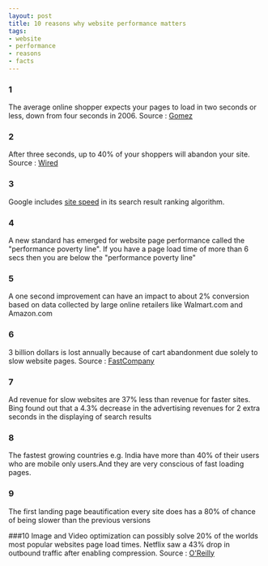```yaml
--- 
layout: post
title: 10 reasons why website performance matters
tags: 
- website
- performance
- reasons
- facts
---
```


### 1
The average online shopper expects your pages to load in two seconds or less, down from four seconds in 2006.
Source : [Gomez](http://www.gomez.com)

### 2
After three seconds, up to 40% of your shoppers will abandon your site.
Source : [Wired](http://insights.wired.com/profiles/blogs/47-of-consumers-expect-a-web-page-to-load-in-2-seconds-or-less)

### 3
Google includes [site speed](https://googlewebmastercentral.blogspot.com/2010/04/using-site-speed-in-web-search-ranking.html) in its search result ranking algorithm.

### 4
A new standard has emerged for website page performance called the "performance poverty line". If you have a page load time of more than 6 secs then you are below the "performance poverty line"

### 5
A one second improvement can have an impact to about 2% conversion based on data collected by large online retailers like Walmart.com and Amazon.com

### 6 
3 billion dollars is lost annually because of cart abandonment due solely to slow website pages.
Source : [FastCompany](http://www.fastcompany.com/1825005/how-one-second-could-cost-amazon-16-billion-sales)

### 7 
Ad revenue for slow websites are 37% less than revenue for faster sites. Bing found out that a 4.3% decrease in the advertising revenues for 2 extra seconds in the displaying of search results 

### 8
The fastest growing countries e.g. India have more than 40% of their users who are mobile only users.And they are very conscious of fast loading pages.

### 9
The first landing page beautification every site does has a 80% of chance of being slower than the previous versions

###10
Image and Video optimization can possibly solve 20% of the worlds most popular websites page load times. Netflix saw a 43% drop in outbound traffic after enabling compression.
Source : [O'Reilly](http://conferences.oreilly.com/velocity/velocity2008/public/schedule/detail/3632)

